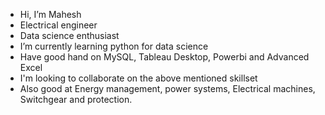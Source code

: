 -  Hi, I’m Mahesh
-  Electrical engineer
-  Data science enthusiast
-  I’m currently learning python for data science
-  Have good hand on MySQL, Tableau Desktop, Powerbi and Advanced Excel
- I'm looking to collaborate on the above mentioned skillset
- Also good at Energy management, power systems, Electrical machines, Switchgear and protection.

<!---
maheshswami1994/maheshswami1994 is a ✨ special ✨ repository because its `README.md` (this file) appears on your GitHub profile.
You can click the Preview link to take a look at your changes.
--->
